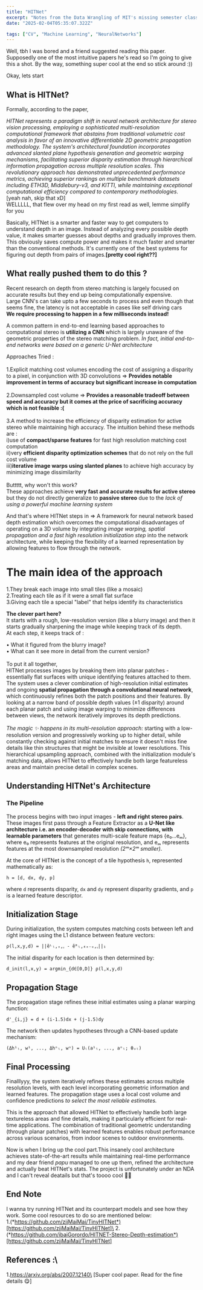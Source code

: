 ```yaml
---
title: "HITNet"
excerpt: "Notes from the Data Wrangling of MIT's missing semester class"
date: "2025-02-04T05:35:07.322Z"

tags: ["CV", "Machine Learning", "NeuralNetworks"]
---
```


Well, tbh I was bored and a friend suggested reading this paper. Supposedly one of the most intuitive papers he's read so I'm going to give this a shot.
By the way, something super cool at the end so stick around :))

Okay, lets start

## What is HITNet?

Formally, according to the paper,

_HITNet represents a paradigm shift in neural network architecture for stereo vision processing, employing a sophisticated multi-resolution computational framework that abstains from traditional volumetric cost analysis in favor of an innovative differentiable 2D geometric propagation methodology. The system's architectural foundation incorporates advanced slanted plane hypothesis generation and geometric warping mechanisms, facilitating superior disparity estimation through hierarchical information propagation across multiple resolution scales. This revolutionary approach has demonstrated unprecedented performance metrics, achieving superior rankings on multiple benchmark datasets including ETH3D, Middlebury-v3, and KITTI, while maintaining exceptional computational efficiency compared to contemporary methodologies._\
[yeah nah, skip that xD]\
WELLLLL, that flew over my head on my first read as well, lemme simplify for you

Basically, HITNet is a smarter and faster way to get computers to understand depth in an image.
Instead of analyzing every possible depth value, it makes smarter guesses about depths and gradually improves them. This obviously saves compute power and makes it much faster and smarter than the conventional methods. It's currently one of the best systems for figuring out depth from pairs of images.**[pretty cool right??]**

## What really pushed them to do this ?

Recent research on depth from stereo matching is largely focused on accurate results but they end up being computationally expensive.\
Large CNN's can take upto a few seconds to process and even though that seems fine, the latency is not acceptable in cases like self driving cars\
**We require processing to happen in a few milliseconds instead!**

A common pattern in end-to-end learning based approaches to computational stereo is **utilizing a CNN** which is largely unaware of the geometric properties of the stereo matching problem.
_In fact, initial end-to-end networks were based on a generic U-Net architecture_

Approaches Tried :\
\
1.Explicit matching cost volumes encoding the cost of assigning a disparity to a pixel, in conjunction with 3D convolutions => **Provides notable improvement in terms of accuracy but significant increase in computation**\
\
2.Downsampled cost volume => **Provides a reasonable tradeoff between speed and accuracy but it comes at the price of sacrificing accuracy which is not feasible :(**\
\
3.A method to increase the efficiency of disparity estimation for active stereo while maintaining high accuracy. The intuition behind these methods are :\
i)use of **compact/sparse features** for fast high resolution matching cost computation\
ii)very **efficient disparity optimization schemes** that do not rely on the full cost volume\
iii)**iterative image warps using slanted planes** to achieve high accuracy by minimizing image dissimilarity\
\
Buttttt, why won't this work?\
These approaches achieve **very fast and accurate results for active stereo** but they do not directly generalize to **passive stereo** due to the _lack of using a powerful machine learning system_

And that's where HITNet steps in => A framework for neural network based depth estimation which overcomes the computational disadvantages of operating on a 3D volume by integrating _image warping, spatial propagation and a fast high resolution initialization step_ into the network architecture, while keeping the flexibility of a learned representation by allowing features to flow through the network.

# The main idea of the approach

1.They break each image into small tiles (like a mosaic)\
2.Treating each tile as if it were a small flat surface\
3.Giving each tile a special "label" that helps identify its characteristics

**The clever part here?**\
It starts with a rough, low-resolution version (like a blurry image) and then it starts gradually sharpening the image while keeping track of its depth.\
At each step, it keeps track of :

• What it figured from the blurry image?\
• What can it see more in detail from the current version?\
\
To put it all together,\
HITNet processes images by breaking them into planar patches - essentially flat surfaces with unique identifying features attached to them. The system uses a clever combination of high-resolution initial estimates and ongoing **spatial propagation through a convolutional neural network**, which continuously refines both the patch positions and their features. By looking at a narrow band of possible depth values (±1 disparity) around each planar patch and using image warping to minimize differences between views, the network iteratively improves its depth predictions.\
\
_The magic ✨ happens in its multi-resolution approach:_ starting with a low-resolution version and progressively working up to higher detail, while constantly checking against initial matches to ensure it doesn't miss fine details like thin structures that might be invisible at lower resolutions. This hierarchical upsampling approach, combined with the initialization module's matching data, allows HITNet to effectively handle both large featureless areas and maintain precise detail in complex scenes.

## Understanding HITNet's Architecture

### The Pipeline

The process begins with two input images - **left and right stereo pairs**.\
These images first pass through a Feature Extractor as a **U-Net like architecture i.e. an encoder-decoder with skip connections, with learnable parameters** that generates multi-scale feature maps {e₀...eₘ}, where e₀ represents features at the original resolution, and eₘ represents features at the most downsampled resolution _(2ᵐ×2ᵐ smaller)_.

At the core of HITNet is the concept of a tile hypothesis `h`, represented mathematically as:

```
h = [d, dx, dy, p]
```

where `d` represents disparity, `dx` and `dy` represent disparity gradients, and `p` is a learned feature descriptor.

## Initialization Stage

During initialization, the system computes matching costs between left and right images using the L1 distance between feature vectors:

```
ρ(l,x,y,d) = ||ẽᴸₗ,ₓ,ᵧ - ẽᴿₗ,₄ₓ₋ᵤ,ᵧ||₁
```

The initial disparity for each location is then determined by:

```
d_init(l,x,y) = argmin_{d∈[0,D]} ρ(l,x,y,d)
```

## Propagation Stage

The propagation stage refines these initial estimates using a planar warping function:

```
d'_{i,j} = d + (i-1.5)dx + (j-1.5)dy
```

The network then updates hypotheses through a CNN-based update mechanism:

```
(Δh¹ₗ, w¹, ..., Δhⁿₗ, wⁿ) = Uₗ(a¹ₗ, ..., aⁿₗ; θᵤₗ)
```

## Final Processing

Finalllyyy, the system iteratively refines these estimates across multiple resolution levels, with each level incorporating geometric information and learned features. The propagation stage uses a local cost volume and confidence predictions _to select the most reliable estimates._

This is the approach that allowed HITNet to effectively handle both large textureless areas and fine details, making it particularly efficient for real-time applications. The combination of traditional geometric understanding (through planar patches) with learned features enables robust performance across various scenarios, from indoor scenes to outdoor environments.

Now is when I bring up the cool part.This insanely cool architecture achieves state-of-the-art results while maintaining real-time performance and my dear friend _papu_ managed to one up them, refined the architecture and actually beat HITNet's stats. The project is unfortunately under an NDA and I can't reveal deatails but that's toooo cool 🙌🏻

## End Note

I wanna try running HITNet and its counterpart models and see how they work. Some cool resources to do so are mentioned below:\
1.(*https://github.com/zjjMaiMai/TinyHITNet*)[https://github.com/zjjMaiMai/TinyHITNet]\
2.(*https://github.com/ibaiGorordo/HITNET-Stereo-Depth-estimation*)[https://github.com/zjjMaiMai/TinyHITNet]

## References :\

1.https://arxiv.org/abs/2007.12140\ [Super cool paper. Read for the fine details 😋]
